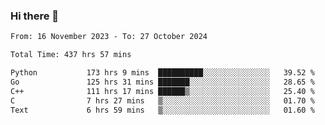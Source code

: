 ### Hi there 👋

<!--
**floyiac/floyiac** is a ✨ _special_ ✨ repository because its `README.md` (this file) appears on your GitHub profile.

Here are some ideas to get you started:

- 🔭 I’m currently working on ...
- 🌱 I’m currently learning ...
- 👯 I’m looking to collaborate on ...
- 🤔 I’m looking for help with ...
- 💬 Ask me about ...
- 📫 How to reach me: ...
- 😄 Pronouns: ...
- ⚡ Fun fact: ...
-->

<!--START_SECTION:waka-->

```txt
From: 16 November 2023 - To: 27 October 2024

Total Time: 437 hrs 57 mins

Python           173 hrs 9 mins  ██████████░░░░░░░░░░░░░░░   39.52 %
Go               125 hrs 31 mins ███████░░░░░░░░░░░░░░░░░░   28.65 %
C++              111 hrs 17 mins ██████▒░░░░░░░░░░░░░░░░░░   25.40 %
C                7 hrs 27 mins   ▒░░░░░░░░░░░░░░░░░░░░░░░░   01.70 %
Text             6 hrs 59 mins   ▒░░░░░░░░░░░░░░░░░░░░░░░░   01.60 %
```

<!--END_SECTION:waka-->
